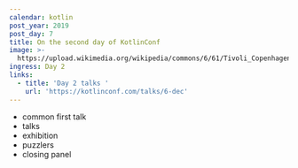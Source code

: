```yaml
---
calendar: kotlin
post_year: 2019
post_day: 7
title: On the second day of KotlinConf
image: >-
  https://upload.wikimedia.org/wikipedia/commons/6/61/Tivoli_Copenhagen_night.jpg
ingress: Day 2
links:
  - title: 'Day 2 talks '
    url: 'https://kotlinconf.com/talks/6-dec'
---
```

- common first talk 
- talks
- exhibition
- puzzlers
- closing panel


